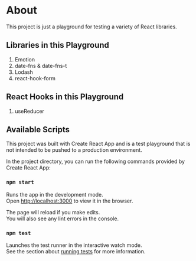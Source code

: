 # About

This project is just a playground for testing a variety of React libraries.

## Libraries in this Playground
1. Emotion
2. date-fns & date-fns-t
3. Lodash
4. react-hook-form

## React Hooks in this Playground
1. useReducer

## Available Scripts

This project was built with Create React App and is a test playground that is not intended to be pushed to a production environment.

In the project directory, you can run the following commands provided by Create React App:

### `npm start`

Runs the app in the development mode.\
Open [http://localhost:3000](http://localhost:3000) to view it in the browser.

The page will reload if you make edits.\
You will also see any lint errors in the console.

### `npm test`

Launches the test runner in the interactive watch mode.\
See the section about [running tests](https://facebook.github.io/create-react-app/docs/running-tests) for more information.
